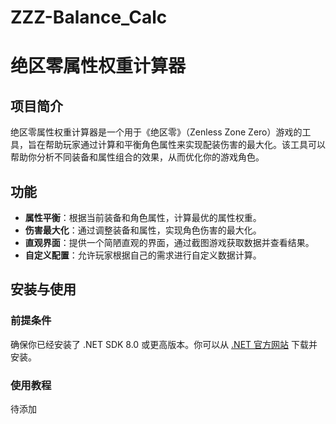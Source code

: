 # ZZZ-Balance_Calc
# 绝区零属性权重计算器

## 项目简介

绝区零属性权重计算器是一个用于《绝区零》（Zenless Zone Zero）游戏的工具，旨在帮助玩家通过计算和平衡角色属性来实现配装伤害的最大化。该工具可以帮助你分析不同装备和属性组合的效果，从而优化你的游戏角色。

## 功能

- **属性平衡**：根据当前装备和角色属性，计算最优的属性权重。
- **伤害最大化**：通过调整装备和属性，实现角色伤害的最大化。
- **直观界面**：提供一个简陋直观的界面，通过截图游戏获取数据并查看结果。
- **自定义配置**：允许玩家根据自己的需求进行自定义数据计算。

## 安装与使用

### 前提条件

确保你已经安装了 .NET SDK 8.0 或更高版本。你可以从 [.NET 官方网站](https://dotnet.microsoft.com/download) 下载并安装。

### 使用教程

待添加
